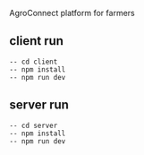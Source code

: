 AgroConnect platform for farmers

## client run
```
-- cd client
-- npm install
-- npm run dev
```

## server run 
```
-- cd server
-- npm install
-- npm run dev
```
